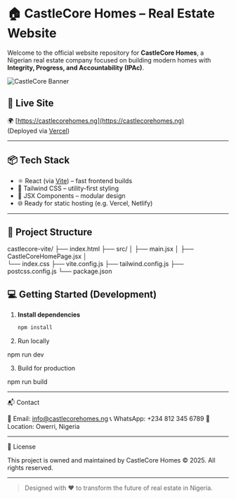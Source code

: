 # 🏠 CastleCore Homes – Real Estate Website

Welcome to the official website repository for **CastleCore Homes**, a Nigerian real estate company focused on building modern homes with **Integrity, Progress, and Accountability (IPAc)**.

![CastleCore Banner](https://your-image-url.com/banner.png) <!-- Optional: Replace with actual banner -->

## 🚀 Live Site
🌍 [https://castlecorehomes.ng](https://castlecorehomes.ng)  
(Deployed via [Vercel](https://vercel.com))

---

## 📦 Tech Stack

- ⚛️ React (via [Vite](https://vitejs.dev/)) – fast frontend builds
- 💨 Tailwind CSS – utility-first styling
- 🧠 JSX Components – modular design
- 🌐 Ready for static hosting (e.g. Vercel, Netlify)

---

## 📁 Project Structure

castlecore-vite/ ├── index.html ├── src/ │ 
├── main.jsx │   ├── CastleCoreHomePage.jsx │  
└── index.css ├── vite.config.js ├── tailwind.config.js ├── 
postcss.config.js └── package.json

## 💻 Getting Started (Development)

1. **Install dependencies**
   ```bash
   npm install

2. Run locally

npm run dev


3. Build for production

npm run build




---

📬 Contact

📧 Email: info@castlecorehomes.ng
📞 WhatsApp: +234 812 345 6789
🏢 Location: Owerri, Nigeria


---

📄 License

This project is owned and maintained by 
CastleCore Homes © 2025. 
All rights reserved.


---

> Designed with ❤️ to transform the
> future of real estate in Nigeria.
